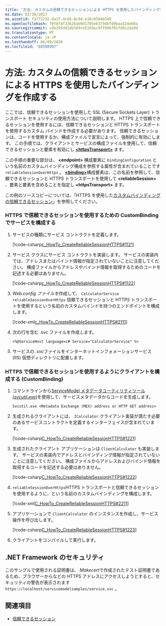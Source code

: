 ```yaml
---
title: '方法: カスタムの信頼できるセッションによる HTTPS を使用したバインディングを作成する'
ms.date: 03/30/2017
ms.assetid: fa772232-da1f-4c66-8c94-e36c0584b549
ms.openlocfilehash: 70f8f4f33626ab0d1705e03750bfd9baa324e60a
ms.sourcegitcommit: cdb295dd1db589ce5169ac9ff096f01fd0c2da9d
ms.translationtype: MT
ms.contentlocale: ja-JP
ms.lasthandoff: 06/09/2020
ms.locfileid: "84598997"
---
```

# <a name="how-to-create-a-custom-reliable-session-binding-with-https"></a>方法: カスタムの信頼できるセッションによる HTTPS を使用したバインディングを作成する

ここでは、信頼できるセッションを使用した SSL (Secure Sockets Layer) トランスポート セキュリティの使用方法について説明します。 HTTPS 上で信頼できるセッションを使用するには、信頼できるセッションと HTTPS トランスポートを使用するカスタム バインドを作成する必要があります。 信頼できるセッションは、コードを使用するか、構成ファイルで宣言によって、強制的に有効にします。 この手順では、クライアントとサービスの構成ファイルを使用して、信頼できるセッションと要素を有効にし [**\<httpsTransport>**](../../configure-apps/file-schema/wcf/httpstransport.md) ます。

この手順の重要な部分は、 **\<endpoint>** 構成要素に `bindingConfiguration` という名前のカスタムバインディング構成を参照する属性が含まれていることです `reliableSessionOverHttps` 。 [**\<binding>**](../../configure-apps/file-schema/wcf/bindings.md)構成要素は、この名前を参照して、信頼できるセッションと HTTPS トランスポートを使用して **\<reliableSession>** 、要素と要素を含めることを指定し **\<httpsTransport>** ます。

この例のソースコピーについては、「HTTPS を使用した[カスタムバインディングの信頼できるセッション](../samples/custom-binding-reliable-session-over-https.md)」を参照してください。

### <a name="configure-the-service-with-a-custombinding-to-use-a-reliable-session-with-https"></a>HTTPS で信頼できるセッションを使用するための CustomBinding でサービスを構成する

1. サービスの種類にサービス コントラクトを定義します。

   [!code-csharp[c_HowTo_CreateReliableSessionHTTPS#1121](../../../../samples/snippets/csharp/VS_Snippets_CFX/c_howto_createreliablesessionhttps/cs/service.cs#1121)]

1. サービス クラスにサービス コントラクトを実装します。 サービスの実装内では、アドレスまたはバインド情報が指定されていないことに注意してください。 構成ファイルからアドレスやバインド情報を取得するためのコードを記述する必要はありません。

   [!code-csharp[c_HowTo_CreateReliableSessionHTTPS#1122](../../../../samples/snippets/csharp/VS_Snippets_CFX/c_howto_createreliablesessionhttps/cs/service.cs#1122)]

1. *Web.config ファイルを*作成して、 `CalculatorService` `reliableSessionOverHttps` 信頼できるセッションと HTTPS トランスポートを使用するという名前のカスタムバインドを持つのエンドポイントを構成します。

   [!code-xml[c_HowTo_CreateReliableSessionHTTPS#2111](../../../../samples/snippets/csharp/VS_Snippets_CFX/c_howto_createreliablesessionhttps/common/web.config#2111)]

1. 次の行を含む .svc ファイルを作成*し*ます。

   `<%@ServiceHost language=c# Service="CalculatorService" %>`

1. サービスの *.svc*ファイルをインターネットインフォメーションサービス (IIS) 仮想ディレクトリに配置します。

### <a name="configure-the-client-with-a-custombinding-to-use-a-reliable-session-with-https"></a>HTTPS で信頼できるセッションを使用するようにクライアントを構成する (CustomBinding)

1. コマンドラインから[ServiceModel メタデータユーティリティツール (*svcutil.exe*)](../servicemodel-metadata-utility-tool-svcutil-exe.md)を使用して、サービスメタデータからコードを生成します。

   ```console
   Svcutil.exe <Metadata Exchange (MEX) address or HTTP GET address>
   ```

1. 生成されるクライアントには、 `ICalculator` クライアント実装が満たす必要のあるサービスコントラクトを定義するインターフェイスが含まれています。

   [!code-csharp[C_HowTo_CreateReliableSessionHTTPS#1221](../../../../samples/snippets/csharp/VS_Snippets_CFX/c_howto_createreliablesessionhttps/cs/client.cs#1221)]

1. 生成されたクライアント アプリケーションは `ClientCalculator` も実装します。 サービスの実装内でアドレスとバインディング情報が指定されていないことに注意してください。 構成ファイルからアドレスおよびバインド情報を取得するコードを記述する必要はありません。

   [!code-csharp[C_HowTo_CreateReliableSessionHTTPS#1222](../../../../samples/snippets/csharp/VS_Snippets_CFX/c_howto_createreliablesessionhttps/cs/client.cs#1222)]

1. `reliableSessionOverHttps`HTTPS トランスポートと信頼できるセッションを使用するように、という名前のカスタムバインディングを構成します。

   [!code-xml[C_HowTo_CreateReliableSessionHTTPS#2211](../../../../samples/snippets/csharp/VS_Snippets_CFX/c_howto_createreliablesessionhttps/common/app.config#2211)]

1. アプリケーションで `ClientCalculator` のインスタンスを作成し、サービス操作を呼び出します。

   [!code-csharp[C_HowTo_CreateReliableSessionHTTPS#1223](../../../../samples/snippets/csharp/VS_Snippets_CFX/c_howto_createreliablesessionhttps/cs/client.cs#1223)]

1. クライアントをコンパイルして実行します。  

## <a name="net-framework-security"></a>.NET Framework のセキュリティ

このサンプルで使用される証明書は、 *Makecert*で作成されたテスト証明書であるため、ブラウザーからなどの HTTPS アドレスにアクセスしようとすると、セキュリティの警告が表示されます `https://localhost/servicemodelsamples/service.svc` 。

## <a name="see-also"></a>関連項目

- [信頼できるセッション](reliable-sessions.md)
